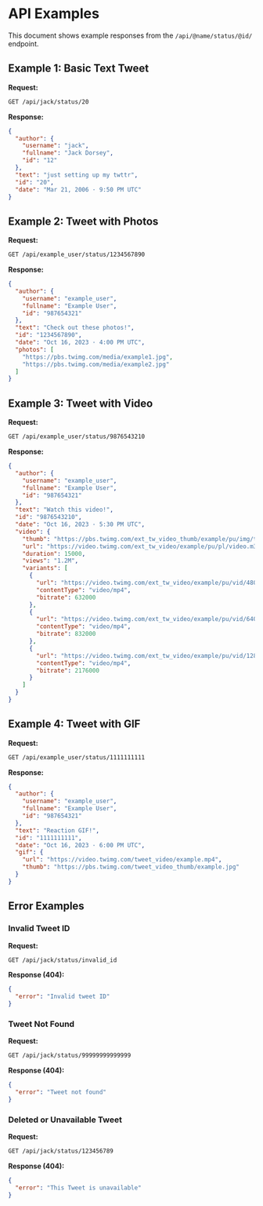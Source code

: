 # API Examples

This document shows example responses from the `/api/@name/status/@id/` endpoint.

## Example 1: Basic Text Tweet

**Request:**
```bash
GET /api/jack/status/20
```

**Response:**
```json
{
  "author": {
    "username": "jack",
    "fullname": "Jack Dorsey",
    "id": "12"
  },
  "text": "just setting up my twttr",
  "id": "20",
  "date": "Mar 21, 2006 · 9:50 PM UTC"
}
```

## Example 2: Tweet with Photos

**Request:**
```bash
GET /api/example_user/status/1234567890
```

**Response:**
```json
{
  "author": {
    "username": "example_user",
    "fullname": "Example User",
    "id": "987654321"
  },
  "text": "Check out these photos!",
  "id": "1234567890",
  "date": "Oct 16, 2023 · 4:00 PM UTC",
  "photos": [
    "https://pbs.twimg.com/media/example1.jpg",
    "https://pbs.twimg.com/media/example2.jpg"
  ]
}
```

## Example 3: Tweet with Video

**Request:**
```bash
GET /api/example_user/status/9876543210
```

**Response:**
```json
{
  "author": {
    "username": "example_user",
    "fullname": "Example User",
    "id": "987654321"
  },
  "text": "Watch this video!",
  "id": "9876543210",
  "date": "Oct 16, 2023 · 5:30 PM UTC",
  "video": {
    "thumb": "https://pbs.twimg.com/ext_tw_video_thumb/example/pu/img/thumb.jpg",
    "url": "https://video.twimg.com/ext_tw_video/example/pu/pl/video.m3u8",
    "duration": 15000,
    "views": "1.2M",
    "variants": [
      {
        "url": "https://video.twimg.com/ext_tw_video/example/pu/vid/480x270/video.mp4",
        "contentType": "video/mp4",
        "bitrate": 632000
      },
      {
        "url": "https://video.twimg.com/ext_tw_video/example/pu/vid/640x360/video.mp4",
        "contentType": "video/mp4",
        "bitrate": 832000
      },
      {
        "url": "https://video.twimg.com/ext_tw_video/example/pu/vid/1280x720/video.mp4",
        "contentType": "video/mp4",
        "bitrate": 2176000
      }
    ]
  }
}
```

## Example 4: Tweet with GIF

**Request:**
```bash
GET /api/example_user/status/1111111111
```

**Response:**
```json
{
  "author": {
    "username": "example_user",
    "fullname": "Example User",
    "id": "987654321"
  },
  "text": "Reaction GIF!",
  "id": "1111111111",
  "date": "Oct 16, 2023 · 6:00 PM UTC",
  "gif": {
    "url": "https://video.twimg.com/tweet_video/example.mp4",
    "thumb": "https://pbs.twimg.com/tweet_video_thumb/example.jpg"
  }
}
```

## Error Examples

### Invalid Tweet ID

**Request:**
```bash
GET /api/jack/status/invalid_id
```

**Response (404):**
```json
{
  "error": "Invalid tweet ID"
}
```

### Tweet Not Found

**Request:**
```bash
GET /api/jack/status/99999999999999
```

**Response (404):**
```json
{
  "error": "Tweet not found"
}
```

### Deleted or Unavailable Tweet

**Request:**
```bash
GET /api/jack/status/123456789
```

**Response (404):**
```json
{
  "error": "This Tweet is unavailable"
}
```
